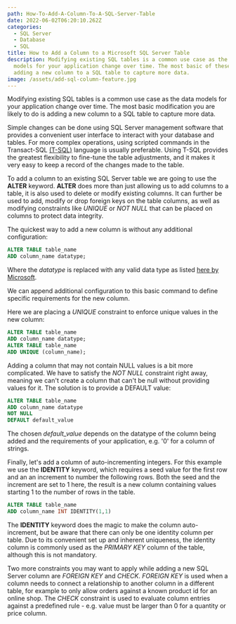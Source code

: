 ```yaml
---
path: How-To-Add-A-Column-To-A-SQL-Server-Table
date: 2022-06-02T06:20:10.262Z
categories:
  - SQL Server
  - Database
  - SQL
title: How to Add a Column to a Microsoft SQL Server Table
description: Modifying existing SQL tables is a common use case as the data
  models for your application change over time. The most basic of these modifications is
  adding a new column to a SQL table to capture more data.
image: /assets/add-sql-column-feature.jpg
---
```

Modifying existing SQL tables is a common use case as the data models for your application change over time. The most basic modification you are likely to do is adding a new column to a SQL table to capture more data.

Simple changes can be done using SQL Server management software that provides a convenient user interface to interact with your database and tables. For more complex operations, using scripted commands in the Transact-SQL [(T-SQL)](https://docs.microsoft.com/en-us/sql/t-sql/language-reference?view=sql-server-ver16) language is usually preferable. Using T-SQL provides the greatest flexibility to fine-tune the table adjustments, and it makes it very easy to keep a record of the changes made to the table.

To add a column to an existing SQL Server table we are going to use the **ALTER** keyword. **ALTER** does more than just allowing us to add columns to a table, it is also used to delete or modify existing columns. It can further be used to add, modify or drop foreign keys on the table columns, as well as modifying constraints like *UNIQUE* or *NOT NULL* that can be placed on columns to protect data integrity.

The quickest way to add a new column is without any additional configuration:

```sql
ALTER TABLE table_name
ADD column_name datatype;
```

Where the *datatype* is replaced with any valid data type as listed [here by Microsoft](https://docs.microsoft.com/en-us/sql/t-sql/data-types/data-types-transact-sql?view=sql-server-ver16).

We can append additional configuration to this basic command to define specific requirements for the new column.

Here we are placing a *UNIQUE* constraint to enforce unique values in the new column:

```sql
ALTER TABLE table_name
ADD column_name datatype;
ALTER TABLE table_name 
ADD UNIQUE (column_name);
```

Adding a column that may not contain NULL values is a bit more complicated. We have to satisfy the *NOT NULL* constraint right away, meaning we can't create a column that can't be null without providing values for it. The solution is to provide a DEFAULT value:

```sql
ALTER TABLE table_name
ADD column_name datatype
NOT NULL
DEFAULT default_value
```

The chosen *default_value* depends on the datatype of the column being added and the requirements of your application, e.g. '0' for a column of strings.

Finally, let's add a column of auto-incrementing integers. For this example we use the **IDENTITY** keyword, which requires a seed value for the first row and an an increment to number the following rows. Both the seed and the increment are set to 1 here, the result is a new column containing values starting 1 to the number of rows in the table.

```sql
ALTER TABLE table_name
ADD column_name INT IDENTITY(1,1)
```

The **IDENTITY** keyword does the magic to make the column auto-increment, but be aware that there can only be one identity column per table. Due to its convenient set up and inherent uniqueness, the identity column is commonly used as the *PRIMARY KEY* column of the table, although this is not mandatory.

Two more constraints you may want to apply while adding a new SQL Server column are *FOREIGN KEY* and *CHECK*. *FOREIGN KEY* is used when a column needs to connect a relationship to another column in a different table, for example to only allow orders against a known product id for an online shop. The *CHECK* constraint is used to evaluate column entries against a predefined rule - e.g. value must be larger than 0 for a quantity or price column.